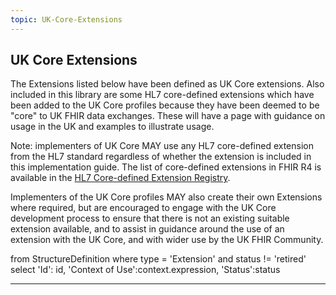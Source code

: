 ```yaml
---
topic: UK-Core-Extensions
---
```

## UK Core Extensions

<p>The Extensions listed below have been defined as UK Core extensions. Also included in this library are some HL7 core-defined extensions which have been added to the UK Core profiles because they have been deemed to be "core" to UK FHIR data exchanges. These will have a page with guidance on usage in the UK and examples to illustrate usage.</p>

<p>Note: implementers of UK Core MAY use any HL7 core-defined extension from the HL7 standard regardless of whether the extension is included in this implementation guide. The list of core-defined extensions in FHIR R4 is available in the <a href="http://hl7.org/fhir/R4/extensibility-registry.html" class="external">HL7 Core-defined Extension Registry</a>.</p>

<p>Implementers of the UK Core profiles MAY also create their own Extensions where required, but are encouraged to engage with the UK Core development process to ensure that there is not an existing suitable extension available, and to assist in  guidance around the use of an extension with the UK Core, and with wider use by the UK FHIR Community.</p>

<fql>
from StructureDefinition
where
    type = 'Extension' and status != 'retired'
select
    'Id': id, 'Context of Use':context.expression, 'Status':status
</fql>


<script>
$(document).ready(function () {
    const fullUrl = window.location.href;
    const queryString = window.location.search || "?version=current";
    const extensionBase = "https://simplifier.net/guide/uk-core-implementation-guide-stu3-sequence/home/profilesandextensions/extensionlibrary/";
    const profileBase = "https://simplifier.net/guide/UK-Core-Implementation-Guide-STU3-Sequence/Home/ProfilesandExtensions/UKCore-";

    // Select your specific table — modify selector if needed
    const $table = $("table.table-bordered");
    if ($table.length === 0) return;

    $table.find("tbody tr").each(function () {
        const $cells = $(this).find("td");
        if ($cells.length < 2) return;

        const $extensionCell = $cells.eq(0);
        const $profilesCell = $cells.eq(1);

        // --- Extension Column ---
        const extText = $extensionCell.text().trim();
        if (extText) {
            const extHref = `${extensionBase}${extText}.page.md${queryString}`;
            $extensionCell.html(`<a href="${extHref}" target="_blank">${extText}</a>`);
        }

        // --- Profiles Column (ignore "Coding", no deduplication) ---
        const profilesRaw = $profilesCell.text().trim().split(";");
        const profileLinks = profilesRaw.map(profile => {
            const clean = profile.trim();
            if (!clean) return "";

            if (clean === "Coding") return "Coding"; // leave as plain text

            const resource = clean.split(".")[0];
            const profileHref = `${profileBase}${resource}${queryString}`;
            return `<a href="${profileHref}" target="_blank">${clean}</a>`;
        }).filter(link => link); // remove any empty ones

        $profilesCell.html(profileLinks.join("<br>"));
    });
});
</script>


---